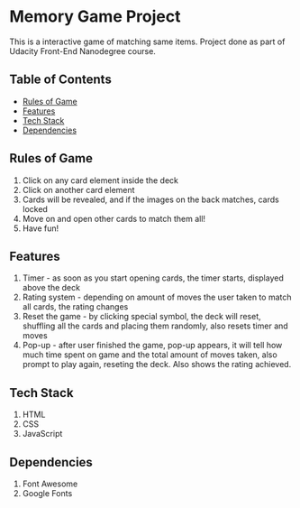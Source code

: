 # Memory Game Project

This is a interactive game of matching same items. Project done as part of Udacity Front-End Nanodegree course.

## Table of Contents

* [Rules of Game](#instructions)
* [Features](#features)
* [Tech Stack](#tech-stack)
* [Dependencies](#dependencies)

## Rules of Game

1. Click on any card element inside the deck
2. Click on another card element
3. Cards will be revealed, and if the images on the back matches, cards locked
4. Move on and open other cards to match them all!
5. Have fun!

## Features

1. Timer - as soon as you start opening cards, the timer starts, displayed above the deck
2. Rating system - depending on amount of moves the user taken to match all cards, the rating changes
3. Reset the game - by clicking special symbol, the deck will reset, shuffling all the cards and placing them randomly, also resets timer and moves
4. Pop-up - after user finished the game, pop-up appears, it will tell how much time spent on game and the total amount of moves taken, also prompt to play again, reseting the deck. Also shows the rating achieved.

## Tech Stack

1. HTML
2. CSS
3. JavaScript

## Dependencies

1. Font Awesome
2. Google Fonts